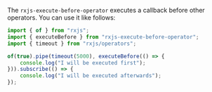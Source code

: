 The `rxjs-execute-before-operator` executes a callback before other operators. You can use it like follows:

```typescript
import { of } from "rxjs";
import { executeBefore } from "rxjs-execute-before-operator";
import { timeout } from "rxjs/operators";

of(true).pipe(timeout(5000), executeBefore(() => {
	console.log("I will be executed first");
})).subscribe(() => {
    console.log("I will be executed afterwards");
});
```
